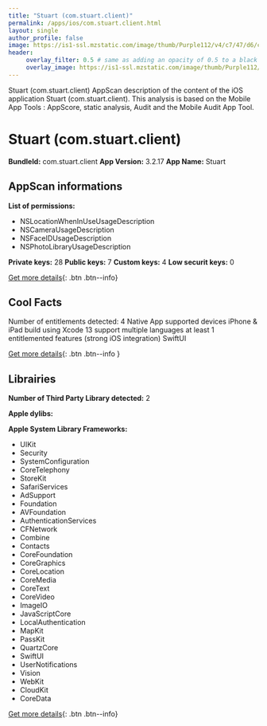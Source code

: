 ```yaml
---
title: "Stuart (com.stuart.client)"
permalink: /apps/ios/com.stuart.client.html
layout: single
author_profile: false
image: https://is1-ssl.mzstatic.com/image/thumb/Purple112/v4/c7/47/d6/c747d6ae-a0a5-f014-092b-fe9f37e72d16/AppIcon-0-1x_U007emarketing-0-10-0-85-220.png/512x512bb.jpg
header: 
     overlay_filter: 0.5 # same as adding an opacity of 0.5 to a black background
     overlay_image: https://is1-ssl.mzstatic.com/image/thumb/Purple112/v4/c7/47/d6/c747d6ae-a0a5-f014-092b-fe9f37e72d16/AppIcon-0-1x_U007emarketing-0-10-0-85-220.png/512x512bb.jpg
---
```

Stuart (com.stuart.client) AppScan description of the content of the iOS application Stuart (com.stuart.client). This analysis is based on the Mobile App Tools : AppScore, static analysis, Audit and the Mobile Audit App Tool.

# Stuart (com.stuart.client)

**BundleId:** com.stuart.client
**App Version:** 3.2.17
**App Name:** Stuart


## AppScan informations 

**List of permissions:** 
- NSLocationWhenInUseUsageDescription
- NSCameraUsageDescription
- NSFaceIDUsageDescription
- NSPhotoLibraryUsageDescription
  
  
**Private keys:** 28
**Public keys:** 7
**Custom keys:** 4
**Low securit keys:** 0
  
[Get more details](/pricing.html){: .btn .btn--info}

## Cool Facts

Number of entitlements detected: 4
Native App
supported devices iPhone & iPad
build using Xcode 13
support multiple languages
at least 1 entitlemented features (strong iOS integration)
SwiftUI
  
[Get more details](/pricing.html){: .btn .btn--info }

## Librairies 
**Number of Third Party Library detected:** 2


**Apple dylibs:**


**Apple System Library Frameworks:**
- UIKit
- Security
- SystemConfiguration
- CoreTelephony
- StoreKit
- SafariServices
- AdSupport
- Foundation
- AVFoundation
- AuthenticationServices
- CFNetwork
- Combine
- Contacts
- CoreFoundation
- CoreGraphics
- CoreLocation
- CoreMedia
- CoreText
- CoreVideo
- ImageIO
- JavaScriptCore
- LocalAuthentication
- MapKit
- PassKit
- QuartzCore
- SwiftUI
- UserNotifications
- Vision
- WebKit
- CloudKit
- CoreData


  
[Get more details](/pricing.html){: .btn .btn--info}

